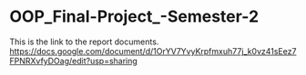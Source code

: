 # OOP_Final-Project_-Semester-2

This is the link to the report documents.
https://docs.google.com/document/d/1OrYV7YvyKrpfmxuh77j_k0vz41sEez7FPNRXvfyDOag/edit?usp=sharing
